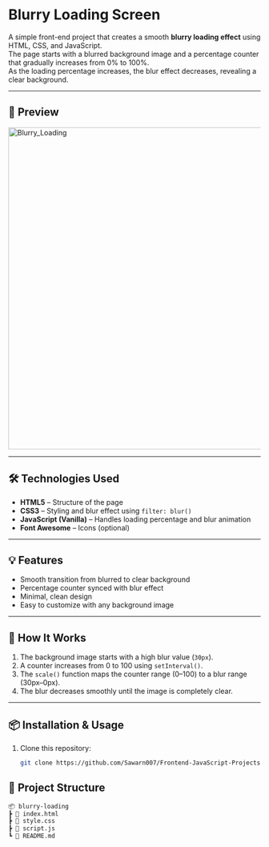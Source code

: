 # Blurry Loading Screen

A simple front-end project that creates a smooth **blurry loading effect** using HTML, CSS, and JavaScript.  
The page starts with a blurred background image and a percentage counter that gradually increases from 0% to 100%.  
As the loading percentage increases, the blur effect decreases, revealing a clear background.

---

## 📸 Preview
<img width="1349" height="643" alt="Blurry_Loading" src="https://github.com/user-attachments/assets/ebe625c5-7ef2-42c3-81cf-f802fee2a1d0" />

---

## 🛠️ Technologies Used
- **HTML5** – Structure of the page
- **CSS3** – Styling and blur effect using `filter: blur()`
- **JavaScript (Vanilla)** – Handles loading percentage and blur animation
- **Font Awesome** – Icons (optional)

---

## 💡 Features
- Smooth transition from blurred to clear background
- Percentage counter synced with blur effect
- Minimal, clean design
- Easy to customize with any background image

---

## 📜 How It Works
1. The background image starts with a high blur value (`30px`).
2. A counter increases from 0 to 100 using `setInterval()`.
3. The `scale()` function maps the counter range (0–100) to a blur range (30px–0px).
4. The blur decreases smoothly until the image is completely clear.

---

## 📦 Installation & Usage
1. Clone this repository:
   ```bash
   git clone https://github.com/Sawarn007/Frontend-JavaScript-Projects/tree/main/JavaScript-projects/Blurry_Loading_Screen.git
## 📂 Project Structure
```bash
📦 blurry-loading
┣ 📜 index.html
┣ 📜 style.css
┣ 📜 script.js
┗ 📜 README.md



